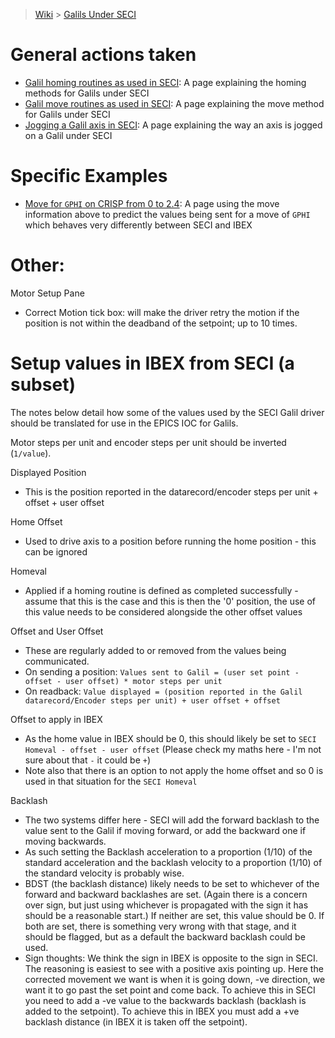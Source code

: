 > [Wiki](Home) > [Galils Under SECI](galils-under-seci)

# General actions taken
- [Galil homing routines as used in SECI](Homing-Galils-under-SECI): A page explaining the homing methods for Galils under SECI
- [Galil move routines as used in SECI](move-galils-under-SECI): A page explaining the move method for Galils under SECI
- [Jogging a Galil axis in SECI](jog-galils-in-SECI): A page explaining the way an axis is jogged on a Galil under SECI

# Specific Examples
- [Move for `GPHI` on CRISP from 0 to 2.4](move-gphi): A page using the move information above to predict the values being sent for a move of `GPHI` which behaves very differently between SECI and IBEX

# Other:

Motor Setup Pane

   - Correct Motion tick box: will make the driver retry the motion if the position is not within the deadband of the setpoint; up to 10 times.

# Setup values in IBEX from SECI (a subset)

The notes below detail how some of the values used by the SECI Galil driver should be translated for use in the EPICS IOC for Galils.

Motor steps per unit and encoder steps per unit should be inverted (`1/value`).

Displayed Position

- This is the position reported in the datarecord/encoder steps per unit + offset + user offset

Home Offset

- Used to drive axis to a position before running the home position - this can be ignored

Homeval

- Applied if a homing routine is defined as completed successfully - assume that this is the case and this is then the '0' position, the use of this value needs to be considered alongside the other offset values

Offset and User Offset

- These are regularly added to or removed from the values being communicated.
- On sending a position: `Values sent to Galil = (user set point - offset - user offset) * motor steps per unit`
- On readback: `Value displayed = (position reported in the Galil datarecord/Encoder steps per unit) + user offset + offset`

Offset to apply in IBEX

- As the home value in IBEX should be 0, this should likely be set to `SECI Homeval - offset - user offset` (Please check my maths here - I'm not sure about that `-` it could be `+`)
- Note also that there is an option to not apply the home offset and so 0 is used in that situation for the `SECI Homeval`

Backlash

- The two systems differ here - SECI will add the forward backlash to the value sent to the Galil if moving forward, or add the backward one if moving backwards.
- As such setting the Backlash acceleration to a proportion (1/10) of the standard acceleration and the backlash velocity to a proportion (1/10) of the standard velocity is probably wise.
- BDST (the backlash distance) likely needs to be set to whichever of the forward and backward backlashes are set. (Again there is a concern over sign, but just using whichever is propagated with the sign it has should be a reasonable start.) If neither are set, this value should be 0. If both are set, there is something very wrong with that stage, and it should be flagged, but as a default the backward backlash could be used.
- Sign thoughts: We think the sign in IBEX is opposite to the sign in SECI. The reasoning is easiest to see with a positive axis pointing up. Here the corrected movement we want is when it is going down, -ve direction, we want it to go past the set point and come back. To achieve this in SECI you need to add a -ve value to the backwards backlash (backlash is added to the setpoint). To achieve this in IBEX you must add a +ve backlash distance (in IBEX it is taken off the setpoint).





